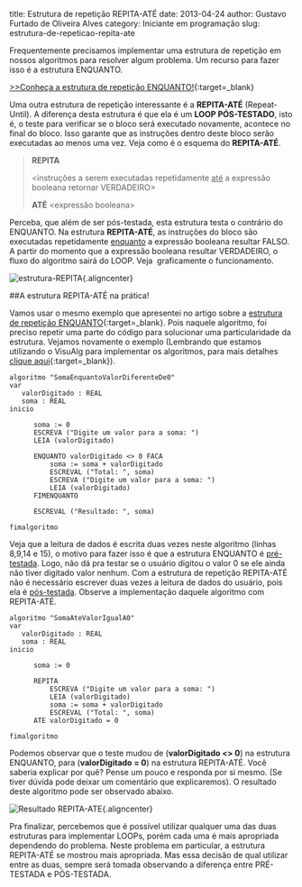 title: Estrutura de repetição REPITA-ATÉ
date: 2013-04-24
author: Gustavo Furtado de Oliveira Alves
category: Iniciante em programação
slug: estrutura-de-repeticao-repita-ate

Frequentemente precisamos implementar uma estrutura de repetição em
nossos algoritmos para resolver algum problema. Um recurso para fazer
isso é a estrutura ENQUANTO.

[>>Conheça a estrutura de repetição ENQUANTO!](http://www.dicasdeprogramacao.com.br/estrutura-de-repeticao-enquanto/ "Estrutura de repetição ENQUANTO"){:target=\_blank}

Uma outra estrutura de repetição interessante é a **REPITA-ATÉ**
(Repeat-Until). A diferença desta estrutura é que ela é um **LOOP
PÓS-TESTADO**, isto é, o teste para verificar se o bloco será executado
novamente, acontece no final do bloco. Isso garante que as instruções
dentro deste bloco serão executadas ao menos uma vez. Veja como é o
esquema do **REPITA-ATÉ**.

> **REPITA**
>
> &lt;instruções a serem executadas repetidamente <span
> style="text-decoration: underline;">até</span> a expressão booleana
> retornar VERDADEIRO&gt;
>
> **ATÉ** &lt;expressão booleana&gt;

Perceba, que além de ser pós-testada, esta estrutura testa o contrário
do ENQUANTO. Na estrutura **REPITA-ATÉ**, as instruções do bloco são
executadas repetidamente <span
style="text-decoration: underline;">enquanto</span> a expressão booleana
resultar FALSO. A partir do momento que a expressão booleana resultar
VERDADEIRO, o fluxo do algoritmo sairá do LOOP. Veja  graficamente o
funcionamento.

![estrutura-REPITA](/images/estrutura-de-repeticao-repita-ate/estrutura-REPITA.png){.aligncenter}

##A estrutura REPITA-ATÉ na prática!

Vamos usar o mesmo exemplo que apresentei no artigo sobre a [estrutura
de repetição
ENQUANTO](http://www.dicasdeprogramacao.com.br/estrutura-de-repeticao-enquanto/ "Estrutura de repetição ENQUANTO"){:target=\_blank}.
Pois naquele algoritmo, foi preciso repetir uma parte do código para
solucionar uma particularidade da estrutura. Vejamos novamente o exemplo
(Lembrando que estamos utilizando o VisuAlg para implementar os
algoritmos, para mais detalhes [clique
aqui](http://www.dicasdeprogramacao.com.br/linguagem-de-programacao-para-iniciantes/ "Linguagem de programação para iniciantes"){:target=\_blank}).

```
algoritmo "SomaEnquantoValorDiferenteDe0"
var
   valorDigitado : REAL
   soma : REAL
inicio

      soma := 0
      ESCREVA ("Digite um valor para a soma: ")
      LEIA (valorDigitado)

      ENQUANTO valorDigitado <> 0 FACA
          soma := soma + valorDigitado
          ESCREVAL ("Total: ", soma)
          ESCREVA ("Digite um valor para a soma: ")
          LEIA (valorDigitado)
      FIMENQUANTO

      ESCREVAL ("Resultado: ", soma)

fimalgoritmo
```

Veja que a leitura de dados é escrita duas vezes neste algoritmo (linhas
8,9,14 e 15), o motivo para fazer isso é que a estrutura ENQUANTO é
<span style="text-decoration: underline;">pré-testada</span>. Logo, não
dá pra testar se o usuário digitou o valor 0 se ele ainda não tiver
digitado valor nenhum. Com a estrutura de repetição REPITA-ATÉ não é
necessário escrever duas vezes a leitura de dados do usuário, pois ela é
<span style="text-decoration: underline;">pós-testada</span>. Observe a
implementação daquele algoritmo com REPITA-ATÉ.

```
algoritmo "SomaAteValorIgualA0"
var
   valorDigitado : REAL
   soma : REAL
inicio

      soma := 0   

      REPITA
          ESCREVA ("Digite um valor para a soma: ")
          LEIA (valorDigitado)
          soma := soma + valorDigitado
          ESCREVAL ("Total: ", soma)
      ATE valorDigitado = 0

fimalgoritmo
```

Podemos observar que o teste mudou de (**valorDigitado &lt;&gt; 0**) na
estrutura ENQUANTO, para (**valorDigitado = 0**) na estrutura
REPITA-ATÉ. Você saberia explicar por quê? Pense um pouco e responda por
si mesmo. (Se tiver dúvida pode deixar um comentário que explicaremos).
O resultado deste algoritmo pode ser observado abaixo.

![Resultado
REPITA-ATE](/images/estrutura-de-repeticao-repita-ate/Resultado-REPITA-ATE.png){.aligncenter}

Pra finalizar, percebemos que é possível utilizar qualquer uma das duas
estruturas para implementar LOOPs, porém cada uma é mais apropriada
dependendo do problema. Neste problema em particular, a estrutura
REPITA-ATÉ se mostrou mais apropriada. Mas essa decisão de qual utilizar
entre as duas, sempre será tomada observando a diferença entre
PRÉ-TESTADA e PÓS-TESTADA.
